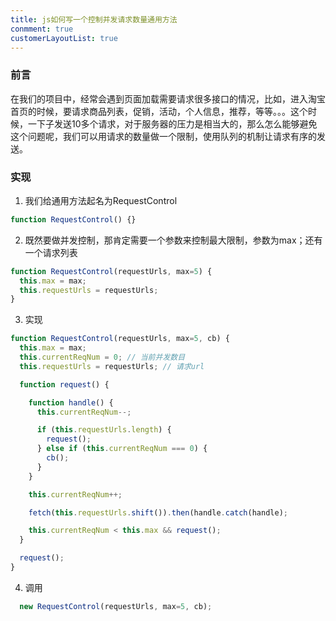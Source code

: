 ```yaml
---
title: js如何写一个控制并发请求数量通用方法
conmment: true
customerLayoutList: true
---
```


### 前言

在我们的项目中，经常会遇到页面加载需要请求很多接口的情况，比如，进入淘宝首页的时候，要请求商品列表，促销，活动，个人信息，推荐，等等。。。这个时候，一下子发送10多个请求，对于服务器的压力是相当大的，那么怎么能够避免这个问题呢，我们可以用请求的数量做一个限制，使用队列的机制让请求有序的发送。

### 实现

1. 我们给通用方法起名为RequestControl

``` js
function RequestControl() {}
```

2. 既然要做并发控制，那肯定需要一个参数来控制最大限制，参数为max；还有一个请求列表

``` js
function RequestControl(requestUrls, max=5) {
  this.max = max;
  this.requestUrls = requestUrls;
}
```

3. 实现

``` js
function RequestControl(requestUrls, max=5, cb) {
  this.max = max;
  this.currentReqNum = 0; // 当前并发数目
  this.requestUrls = requestUrls; // 请求url

  function request() {

    function handle() {
      this.currentReqNum--;

      if (this.requestUrls.length) {
        request();
      } else if (this.currentReqNum === 0) {
        cb();
      }
    }

    this.currentReqNum++;

    fetch(this.requestUrls.shift()).then(handle.catch(handle);

    this.currentReqNum < this.max && request();
  }

  request();
}
```

4. 调用

``` js
  new RequestControl(requestUrls, max=5, cb);
```